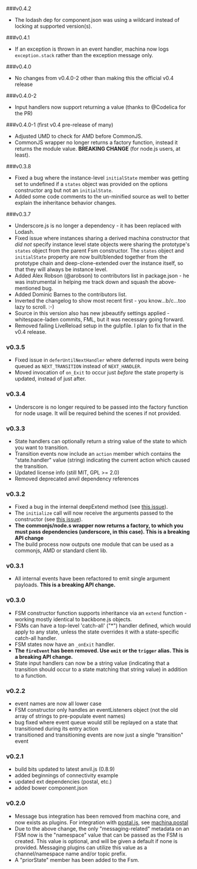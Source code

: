 ###v0.4.2
* The lodash dep for component.json was using a wildcard instead of locking at supported version(s).

###v0.4.1
* If an exception is thrown in an event handler, machina now logs `exception.stack` rather than the exception message only.

###v0.4.0
* No changes from v0.4.0-2 other than making this the official v0.4 release

###v0.4.0-2
* Input handlers now support returning a value (thanks to @Codelica for the PR)

###v0.4.0-1 (first v0.4 pre-release of many)
* Adjusted UMD to check for AMD before CommonJS.
* CommonJS wrapper no longer returns a factory function, instead it returns the module value. **BREAKING CHANGE** (for node.js users, at least).

###v0.3.8
* Fixed a bug where the instance-level `initialState` member was getting set to undefined if a `states` object was provided on the options constructor arg but not an `initialState`.
* Added some code comments to the un-minified source as well to better explain the inheritance behavior changes.

###v0.3.7
* Underscore.js is no longer a dependency - it has been replaced with Lodash.
* Fixed issue where instances sharing a derived machina constructor that *did not* specify instance level state objects were sharing the prototype's `states` object from the parent Fsm constructor. The `states` object and `initialState` property are now built/blended together from the prototype chain and deep-clone-extended over the instance itself, so that they will always be instance level.
* Added Alex Robson (@arobson) to contributors list in package.json - he was instrumental in helping me track down and squash the above-mentioned bug.
* Added Dominic Barnes to the contributors list.
* Inverted the changelog to show most recent first - you know...b/c...too lazy to scroll. :-)
* Source in this version also has new jsbeautify settings applied - whitespace-laden commits, FML, but it was necessary going forward.
* Removed failing LiveReload setup in the gulpfile. I plan to fix that in the v0.4 release.

### v0.3.5

* Fixed issue in `deferUntilNextHandler` where deferred inputs were being queued as `NEXT_TRANSITION` instead of `NEXT_HANDLER`.
* Moved invocation of `on_Exit` to occur just *before* the state property is updated, instead of just after.

### v0.3.4

* Underscore is no longer required to be passed into the factory function for node usage. It will be required behind the scenes if not provided.

### v0.3.3

* State handlers can optionally return a string value of the state to which you want to transition.
* Transition events now include an `action` member which contains the "state.handler" value (string) indicating the current action which caused the transition.
* Updated license info (still MIT, GPL >= 2.0)
* Removed deprecated anvil dependency references

### v0.3.2

* Fixed a bug in the internal deepExtend method (see [this issue](https://github.com/ifandelse/machina.js/pull/12)).
* The `initialize` call will now receive the arguments passed to the constructor (see [this issue](https://github.com/ifandelse/machina.js/issues/11)).
* **The commonjs/node.s wrapper now returns a factory, to which you must pass dependencies (underscore, in this case). This is a breaking API change**
* The build process now outputs one module that can be used as a commonjs, AMD or standard client lib.

### v0.3.1

* All internal events have been refactored to emit single argument payloads. **This is a breaking API change.**

### v0.3.0

* FSM constructor function supports inheritance via an `extend` function - working mostly identical to backbone.js objects.
* FSMs can have a top-level 'catch-all' ("*") handler defined, which would apply to any state, unless the state overrides it with a state-specific catch-all handler.
* FSM states now have an `_onExit` handler.
* **The `fireEvent` has been removed.  Use `emit` or the `trigger` alias. This is a breaking API change.**
* State input handlers can now be a string value (indicating that a transition should occur to a state matching that string value) in addition to a function.

### v0.2.2

* event names are now all lower case
* FSM constructor only handles an eventListeners object (not the old array of strings to pre-populate event names)
* bug fixed where event queue would still be replayed on a state that transitioned during its entry action
* transitioned and transitioning events are now just a single "transition" event

### v0.2.1

* build bits updated to latest anvil.js (0.8.9)
* added beginnings of connectivity example
* updated ext dependencies (postal, etc.)
* added bower component.json

### v0.2.0

* Message bus integration has been removed from machina core, and now exists as plugins.  For integration with [postal.js](https://github.com/ifandelse/postal.js), see [machina.postal](https://github.com/ifandelse/machina.postal)
* Due to the above change, the only "messaging-related" metadata on an FSM now is the "namespace" value that can be passed as the FSM is created.  This value is optional, and will be given a default if none is provided.  Messaging plugins can utilize this value as a channel/namespace name and/or topic prefix.
* A "priorState" member has been added to the Fsm.
